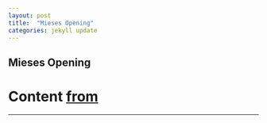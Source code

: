 ```yaml
---
layout: post
title:  "Mieses Opening"
categories: jekyll update
---
```


## Mieses Opening
# Content [from](https://www.chess.com/openings/Mieses-Opening)

---

